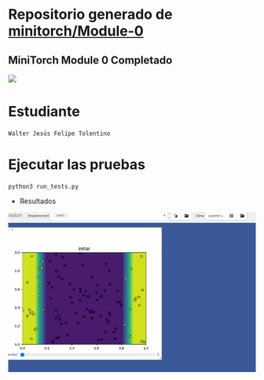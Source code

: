 # Repositorio generado de [minitorch/Module-0](https://github.com/minitorch/Module-0)
## MiniTorch Module 0 Completado

<img src="https://minitorch.github.io/_images/match.png" width="100px">

# Estudiante 
	Walter Jesús Felipe Tolentino
	
# Ejecutar las pruebas
```
python3 run_tests.py
```
* Resultados
<img src="grafica-resultado.png" width="1000">
